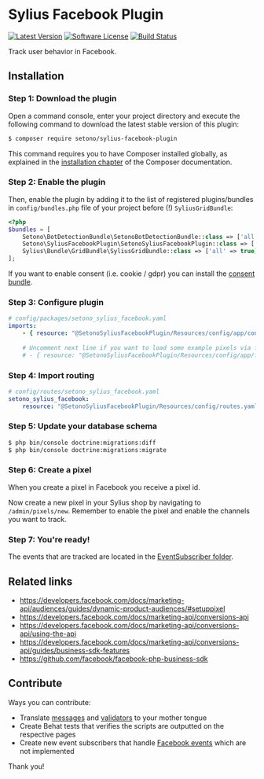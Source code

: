 # Sylius Facebook Plugin

[![Latest Version][ico-version]][link-packagist]
[![Software License][ico-license]](LICENSE)
[![Build Status][ico-github-actions]][link-github-actions]

Track user behavior in Facebook.

## Installation

### Step 1: Download the plugin

Open a command console, enter your project directory and execute the following command to download the latest stable version of this plugin:

```bash
$ composer require setono/sylius-facebook-plugin
```

This command requires you to have Composer installed globally, as explained in the [installation chapter](https://getcomposer.org/doc/00-intro.md) of the Composer documentation.

### Step 2: Enable the plugin

Then, enable the plugin by adding it to the list of registered plugins/bundles
in `config/bundles.php` file of your project before (!) `SyliusGridBundle`:

```php
<?php
$bundles = [
    Setono\BotDetectionBundle\SetonoBotDetectionBundle::class => ['all' => true],
    Setono\SyliusFacebookPlugin\SetonoSyliusFacebookPlugin::class => ['all' => true],
    Sylius\Bundle\GridBundle\SyliusGridBundle::class => ['all' => true],
];
```

If you want to enable consent (i.e. cookie / gdpr) you can install the [consent bundle](https://github.com/Setono/ConsentBundle).

### Step 3: Configure plugin

```yaml
# config/packages/setono_sylius_facebook.yaml
imports:
    - { resource: "@SetonoSyliusFacebookPlugin/Resources/config/app/config.yaml" }
    
    # Uncomment next line if you want to load some example pixels via fixtures
    # - { resource: "@SetonoSyliusFacebookPlugin/Resources/config/app/fixtures.yaml" }
```

### Step 4: Import routing

```yaml
# config/routes/setono_sylius_facebook.yaml
setono_sylius_facebook:
    resource: "@SetonoSyliusFacebookPlugin/Resources/config/routes.yaml"
```

### Step 5: Update your database schema

```bash
$ php bin/console doctrine:migrations:diff
$ php bin/console doctrine:migrations:migrate
```

### Step 6: Create a pixel
When you create a pixel in Facebook you receive a pixel id.

Now create a new pixel in your Sylius shop by navigating to `/admin/pixels/new`.
Remember to enable the pixel and enable the channels you want to track. 

### Step 7: You're ready!
The events that are tracked are located in the [EventSubscriber folder](src/EventSubscriber).

## Related links
- https://developers.facebook.com/docs/marketing-api/audiences/guides/dynamic-product-audiences/#setuppixel
- https://developers.facebook.com/docs/marketing-api/conversions-api
- https://developers.facebook.com/docs/marketing-api/conversions-api/using-the-api
- https://developers.facebook.com/docs/marketing-api/conversions-api/guides/business-sdk-features
- https://github.com/facebook/facebook-php-business-sdk

## Contribute
Ways you can contribute:
* Translate [messages](src/Resources/translations/messages.en.yaml) and [validators](src/Resources/translations/validators.en.yaml) to your mother tongue
* Create Behat tests that verifies the scripts are outputted on the respective pages
* Create new event subscribers that handle [Facebook events](https://developers.facebook.com/docs/facebook-pixel/reference/) which are not implemented

Thank you!

[ico-version]: https://poser.pugx.org/setono/sylius-facebook-plugin/v/stable
[ico-license]: https://poser.pugx.org/setono/sylius-facebook-plugin/license
[ico-github-actions]: https://github.com/Setono/SyliusFacebookPlugin/workflows/build/badge.svg

[link-packagist]: https://packagist.org/packages/setono/sylius-facebook-plugin
[link-github-actions]: https://github.com/Setono/SyliusFacebookPlugin/actions
